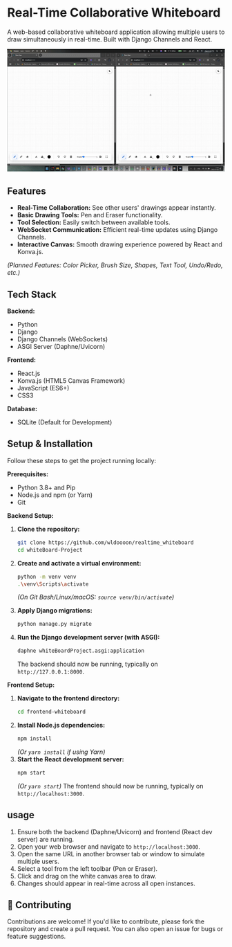 #  Real-Time Collaborative Whiteboard


A web-based collaborative whiteboard application allowing multiple users to draw simultaneously in real-time. Built with Django Channels and React.

![Whiteboard Preview](demo.gif)

##  Features

*   **Real-Time Collaboration:** See other users' drawings appear instantly.
*   **Basic Drawing Tools:** Pen and Eraser functionality.
*   **Tool Selection:** Easily switch between available tools.
*   **WebSocket Communication:** Efficient real-time updates using Django Channels.
*   **Interactive Canvas:** Smooth drawing experience powered by React and Konva.js.

*(Planned Features: Color Picker, Brush Size, Shapes, Text Tool, Undo/Redo, etc.)*

##  Tech Stack

**Backend:**
*   Python
*   Django
*   Django Channels (WebSockets)
*   ASGI Server (Daphne/Uvicorn)

**Frontend:**
*   React.js
*   Konva.js (HTML5 Canvas Framework)
*   JavaScript (ES6+)
*   CSS3

**Database:**
*   SQLite (Default for Development)

##  Setup & Installation

Follow these steps to get the project running locally:

**Prerequisites:**
*   Python 3.8+ and Pip
*   Node.js and npm (or Yarn)
*   Git

**Backend Setup:**

1.  **Clone the repository:**
    ```bash
    git clone https://github.com/wldoooon/realtime_whiteboard
    cd whiteBoard-Project
    ```
2.  **Create and activate a virtual environment:**
    ```bash
    python -m venv venv
    .\venv\Scripts\activate
    ```
    *(On Git Bash/Linux/macOS: `source venv/bin/activate`)*

4.  **Apply Django migrations:**
    ```bash
    python manage.py migrate
    ```
5.  **Run the Django development server (with ASGI):**
    ```bash
    daphne whiteBoardProject.asgi:application
    ```
    The backend should now be running, typically on `http://127.0.0.1:8000`.

**Frontend Setup:**

1.  **Navigate to the frontend directory:**
    ```bash
    cd frontend-whiteboard
    ```
2.  **Install Node.js dependencies:**
    ```bash
    npm install
    ```
    *(Or `yarn install` if using Yarn)*
3.  **Start the React development server:**
    ```bash
    npm start
    ```
    *(Or `yarn start`)*
    The frontend should now be running, typically on `http://localhost:3000`.

##  usage

1.  Ensure both the backend (Daphne/Uvicorn) and frontend (React dev server) are running.
2.  Open your web browser and navigate to `http://localhost:3000`.
3.  Open the same URL in another browser tab or window to simulate multiple users.
4.  Select a tool from the left toolbar (Pen or Eraser).
5.  Click and drag on the white canvas area to draw.
6.  Changes should appear in real-time across all open instances.

## 🤝 Contributing

Contributions are welcome! If you'd like to contribute, please fork the repository and create a pull request. You can also open an issue for bugs or feature suggestions.


